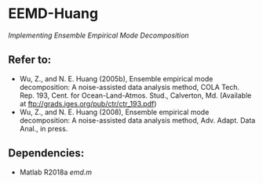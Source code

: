 # EEMD-Huang
*Implementing Ensemble Empirical Mode Decomposition*

## Refer to:
* Wu, Z., and N. E. Huang (2005b), Ensemble empirical mode decomposition: A noise-assisted data analysis method, COLA Tech. Rep. 193, Cent. for Ocean-Land-Atmos. Stud., Calverton, Md. (Available at ftp://grads.iges.org/pub/ctr/ctr_193.pdf)
* Wu, Z., and N. E. Huang (2008), Ensemble empirical mode decomposition: A noise-assisted data analysis method, Adv. Adapt. Data Anal., in press.

## Dependencies:
* Matlab R2018a *emd.m*
